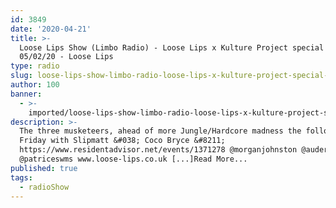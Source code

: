 ```yaml
---
id: 3849
date: '2020-04-21'
title: >-
  Loose Lips Show (Limbo Radio) - Loose Lips x Kulture Project special -
  05/02/20 - Loose Lips
type: radio
slug: loose-lips-show-limbo-radio-loose-lips-x-kulture-project-special-05-02-20
author: 100
banner:
  - >-
    imported/loose-lips-show-limbo-radio-loose-lips-x-kulture-project-special-05-02-20/image3849.jpeg
description: >-
  The three musketeers, ahead of more Jungle/Hardcore madness the following
  Friday with Slipmatt &#038; Coco Bryce &#8211;
  https://www.residentadvisor.net/events/1371278 @morganjohnston @auderkortzer
  @patriceswms www.loose-lips.co.uk [...]Read More...
published: true
tags:
  - radioShow
---
```

